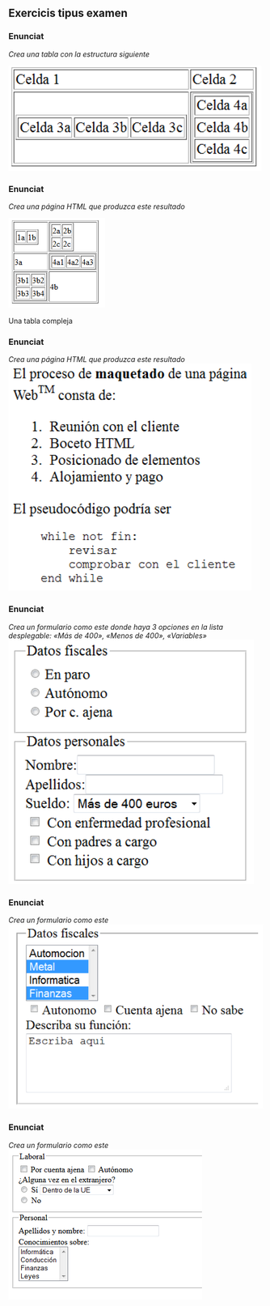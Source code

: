 ## Exercicis tipus examen

### Enunciat

*Crea una tabla con la estructura siguiente*

![tabla5.png](../img/tabla5.png)


### Enunciat

*Crea una página HTML que produzca este resultado*

![tabla6.png](../img/tabla6.png)


Una tabla compleja

### Enunciat

*Crea una página HTML que produzca este resultado*
![maqueta1.png](../img/maqueta1.png)


### Enunciat

*Crea un formulario como este donde haya 3 opciones en la lista desplegable: «Más de 400», «Menos de 400», «Variables»*
![maqueta2.png](../img/maqueta2.png)

### Enunciat

*Crea un formulario como este*
![maqueta4.png](../img/maqueta4.png)

### Enunciat

*Crea un formulario como este*
![formu3.png](../img/formu3.png)

